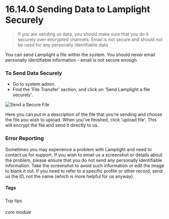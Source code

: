 # 16.14.0 <i class="fas fa-exchange-alt"></i> Sending Data to Lamplight Securely

> If you are sending us data, you should make sure that you do it securely over encrypted channels.  Email is not secure and should not be used for any personally identifiable data


You can send Lamplight a file within the system. You should never email personally identifiable information - email is not secure enough.

### To Send Data Securely

- Go to system admin.
- Find the 'File Transfer' section, and click on 'Send Lamplight a file securely'.

![Send a Secure File](16.14.0a.png)

Here you can put in a description of the file that you’re sending and choose the file you wish to upload.  When you've finished, click 'upload file'. This will encrypt the file and send it directly to us. 

### Error Reporting

Sometimes you may experience a problem with Lamplight and need to contact us for support. If you wish to email us a screenshot or details about the problem, please ensure that you do not send any personally identifiable information. Take the screenshot to avoid such information or edit the image to blank it out. If you need to refer to a specific profile or other record, send us the ID, not the name (which is more helpful for us anyway).


##### Tags
Top tips

###### core module
